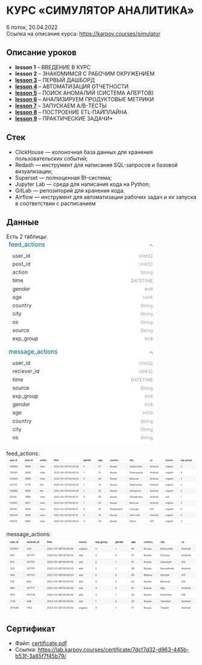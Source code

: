 # КУРС «СИМУЛЯТОР АНАЛИТИКА»
6 поток, 20.04.2022   
Ссылка на описание курса: https://karpov.courses/simulator  

## Описание уроков
- **lesson 1** – ВВЕДЕНИЕ В КУРС
- **lesson 2** – ЗНАКОМИМСЯ С РАБОЧИМ ОКРУЖЕНИЕМ
- **[lesson 3](./lesson_3/)** – ПЕРВЫЙ ДАШБОРД
- **[lesson 4](./lesson_4/)** – АВТОМАТИЗАЦИЯ ОТЧЕТНОСТИ
- **[lesson 5](./lesson_5/)** – ПОИСК АНОМАЛИЙ (СИСТЕМА АЛЕРТОВ)
- **[lesson 6](./lesson_6/)** – АНАЛИЗИРУЕМ ПРОДУКТОВЫЕ МЕТРИКИ
- **[lesson 7](./lesson_7/)** – ЗАПУСКАЕМ А/B-ТЕСТЫ
- **[lesson 8](./lesson_8/)** – ПОСТРОЕНИЕ ETL-ПАЙПЛАЙНА
- **[lesson 9](./lesson_9/)** – ПРАКТИЧЕСКИЕ ЗАДАЧИ*

## Стек
- ClickHouse — колоночная база данных для хранения пользовательских событий;
- Redash — инструмент для написания SQL-запросов и базовой визуализации;
- Superset — полноценная BI-система;
- Jupyter Lab — среда для написания кода на Python;
- GitLab — репозиторий для хранения кода.
- Airflow — инструмент для автоматизации рабочих задач и их запуска в соответствии с расписанием

## Данные
Есть 2 таблицы:  
<img src="simulator_20220420_schema.png" alt="Схема данных" width="400"/>

feed_actions:
![feed_actions](feed_actions.png)

message_actions:
![message_actions](message_actions.png)

## Сертификат
- Файл: [certificate.pdf](certificate.pdf)
- Ссылка: https://lab.karpov.courses/certificate/7dcf7d32-d963-445b-b53f-3a65f7f45b79/
